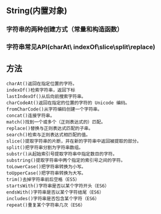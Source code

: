 ## String(内置对象)


### 字符串的两种创建方式（常量和构造函数）
### 字符串常见API(charAt\ indexOf\slice\split\replace)
## 方法

    charAt()返回在指定位置的字符。
    indexOf()检索字符串，返回下标
    lastIndexOf()从后向前搜索字符串。
    charCodeAt()返回在指定的位置的字符的 Unicode 编码。
    fromCharCode()从字符编码创建一个字符串。
    concat()连接字符串。
    match()找到一个或多个（正则表达式的）匹配。
    replace()替换与正则表达式匹配的子串。
    search()检索与正则表达式相匹配的值。
    slice()提取字符串的片断，并在新的字符串中返回被提取的部分。
    split()把字符串分割为字符串数组。
    substr()从起始索引号提取字符串中指定数目的字符。
    substring()提取字符串中两个指定的索引号之间的字符。
    toLowerCase()把字符串转换为小写。
    toUpperCase()把字符串转换为大写。
    trim()去掉字符串前后空格（ES5）
    startsWith()字符串是否以某个字符开头（ES6）
    endsWith()字符串是否以某个字符结尾（ES6）
    includes()字符串是否包含某个字符（ES6）
    repeat()重复某个字符串几次（ES6）